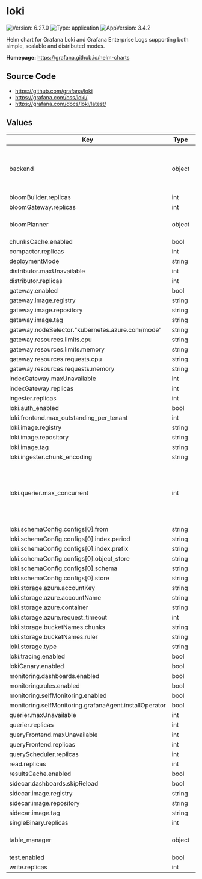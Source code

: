 # loki

![Version: 6.27.0](https://img.shields.io/badge/Version-6.27.0-informational?style=flat-square) ![Type: application](https://img.shields.io/badge/Type-application-informational?style=flat-square) ![AppVersion: 3.4.2](https://img.shields.io/badge/AppVersion-3.4.2-informational?style=flat-square)

Helm chart for Grafana Loki and Grafana Enterprise Logs supporting both simple, scalable and distributed modes.

**Homepage:** <https://grafana.github.io/helm-charts>

## Source Code

* <https://github.com/grafana/loki>
* <https://grafana.com/oss/loki/>
* <https://grafana.com/docs/loki/latest/>

## Values

| Key | Type | Default | Description |
|-----|------|---------|-------------|
| backend | object | `{"replicas":0}` | Zero out replica counts of other deployment modes |
| bloomBuilder.replicas | int | `0` |  |
| bloomGateway.replicas | int | `0` |  |
| bloomPlanner | object | `{"replicas":0}` | Optional experimental components |
| chunksCache.enabled | bool | `false` |  |
| compactor.replicas | int | `1` |  |
| deploymentMode | string | `"Distributed"` |  |
| distributor.maxUnavailable | int | `2` |  |
| distributor.replicas | int | `3` |  |
| gateway.enabled | bool | `true` |  |
| gateway.image.registry | string | `"REP_ACR_NAME_REP.azurecr.io"` |  |
| gateway.image.repository | string | `"nginx"` |  |
| gateway.image.tag | string | `"stable"` |  |
| gateway.nodeSelector."kubernetes.azure.com/mode" | string | `"system"` |  |
| gateway.resources.limits.cpu | string | `"50m"` |  |
| gateway.resources.limits.memory | string | `"32Mi"` |  |
| gateway.resources.requests.cpu | string | `"10m"` |  |
| gateway.resources.requests.memory | string | `"16Mi"` |  |
| indexGateway.maxUnavailable | int | `1` |  |
| indexGateway.replicas | int | `2` |  |
| ingester.replicas | int | `3` |  |
| loki.auth_enabled | bool | `false` |  |
| loki.frontend.max_outstanding_per_tenant | int | `4096` |  |
| loki.image.registry | string | `"REP_ACR_NAME_REP.azurecr.io"` |  |
| loki.image.repository | string | `"loki"` |  |
| loki.image.tag | string | `"3.4.2"` |  |
| loki.ingester.chunk_encoding | string | `"snappy"` |  |
| loki.querier.max_concurrent | int | `4` | Default is 4, if you have enough memory and CPU you can increase, reduce if OOMing |
| loki.schemaConfig.configs[0].from | string | `"2024-04-01"` |  |
| loki.schemaConfig.configs[0].index.period | string | `"24h"` |  |
| loki.schemaConfig.configs[0].index.prefix | string | `"index_"` |  |
| loki.schemaConfig.configs[0].object_store | string | `"azure"` |  |
| loki.schemaConfig.configs[0].schema | string | `"v13"` |  |
| loki.schemaConfig.configs[0].store | string | `"tsdb"` |  |
| loki.storage.azure.accountKey | string | `"REP_STORAGE_ACCOUNT_KEY_REP"` |  |
| loki.storage.azure.accountName | string | `"REP_STORAGE_ACCOUNT_REP"` |  |
| loki.storage.azure.container | string | `"logs"` |  |
| loki.storage.azure.request_timeout | int | `0` |  |
| loki.storage.bucketNames.chunks | string | `"chunks"` |  |
| loki.storage.bucketNames.ruler | string | `"ruler"` |  |
| loki.storage.type | string | `"azure"` |  |
| loki.tracing.enabled | bool | `true` |  |
| lokiCanary.enabled | bool | `false` |  |
| monitoring.dashboards.enabled | bool | `false` |  |
| monitoring.rules.enabled | bool | `false` |  |
| monitoring.selfMonitoring.enabled | bool | `false` |  |
| monitoring.selfMonitoring.grafanaAgent.installOperator | bool | `false` |  |
| querier.maxUnavailable | int | `2` |  |
| querier.replicas | int | `3` |  |
| queryFrontend.maxUnavailable | int | `1` |  |
| queryFrontend.replicas | int | `2` |  |
| queryScheduler.replicas | int | `2` |  |
| read.replicas | int | `0` |  |
| resultsCache.enabled | bool | `false` |  |
| sidecar.dashboards.skipReload | bool | `true` |  |
| sidecar.image.registry | string | `"REP_ACR_NAME_REP.azurecr.io"` |  |
| sidecar.image.repository | string | `"REP_ACR_NAME_REP.azurecr.io/grafana-sidecar"` |  |
| sidecar.image.tag | string | `"1.26.1"` |  |
| singleBinary.replicas | int | `0` |  |
| table_manager | object | `{"retention_deletes_enabled":true,"retention_period":"90d"}` | Keep log data up to 3 months |
| test.enabled | bool | `false` |  |
| write.replicas | int | `0` |  |
